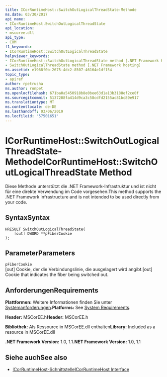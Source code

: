 ```yaml
---
title: ICorRuntimeHost::SwitchOutLogicalThreadState-Methode
ms.date: 03/30/2017
api_name:
- ICorRuntimeHost.SwitchOutLogicalThreadState
api_location:
- mscoree.dll
api_type:
- COM
f1_keywords:
- ICorRuntimeHost::SwitchOutLogicalThreadState
helpviewer_keywords:
- ICorRuntimeHost::SwitchOutLogicalThreadState method [.NET Framework hosting]
- SwitchOutLogicalThreadState method [.NET Framework hosting]
ms.assetid: e1968f0b-2675-4dc2-8507-46164e1df154
topic_type:
- apiref
author: rpetrusha
ms.author: ronpet
ms.openlocfilehash: 671ba0a5450918b8e0bee63d1a13b3188ef2ce0f
ms.sourcegitcommit: 5137208fa414d9ca3c58cdfd2155ac81bc89e917
ms.translationtype: MT
ms.contentlocale: de-DE
ms.lasthandoff: 03/06/2019
ms.locfileid: "57501651"
---
```

# <a name="icorruntimehostswitchoutlogicalthreadstate-method"></a><span data-ttu-id="d9bd8-102">ICorRuntimeHost::SwitchOutLogicalThreadState-Methode</span><span class="sxs-lookup"><span data-stu-id="d9bd8-102">ICorRuntimeHost::SwitchOutLogicalThreadState Method</span></span>
<span data-ttu-id="d9bd8-103">Diese Methode unterstützt die .NET Framework-Infrastruktur und ist nicht für eine direkte Verwendung im Code vorgesehen.</span><span class="sxs-lookup"><span data-stu-id="d9bd8-103">This method supports the .NET Framework infrastructure and is not intended to be used directly from your code.</span></span>  
  
## <a name="syntax"></a><span data-ttu-id="d9bd8-104">Syntax</span><span class="sxs-lookup"><span data-stu-id="d9bd8-104">Syntax</span></span>  
  
```  
HRESULT SwitchOutLogicalThreadState(  
    [out] DWORD **pFiberCookie  
);  
```  
  
## <a name="parameters"></a><span data-ttu-id="d9bd8-105">Parameter</span><span class="sxs-lookup"><span data-stu-id="d9bd8-105">Parameters</span></span>  
 `pFiberCookie`  
 <span data-ttu-id="d9bd8-106">[out] Cookie, der die Verbindungslinie, die ausgelagert wird angibt.</span><span class="sxs-lookup"><span data-stu-id="d9bd8-106">[out] Cookie that indicates the fiber being switched out.</span></span>  
  
## <a name="requirements"></a><span data-ttu-id="d9bd8-107">Anforderungen</span><span class="sxs-lookup"><span data-stu-id="d9bd8-107">Requirements</span></span>  
 <span data-ttu-id="d9bd8-108">**Plattformen:** Weitere Informationen finden Sie unter [Systemanforderungen](../../../../docs/framework/get-started/system-requirements.md).</span><span class="sxs-lookup"><span data-stu-id="d9bd8-108">**Platforms:** See [System Requirements](../../../../docs/framework/get-started/system-requirements.md).</span></span>  
  
 <span data-ttu-id="d9bd8-109">**Header:** MSCorEE.h</span><span class="sxs-lookup"><span data-stu-id="d9bd8-109">**Header:** MSCorEE.h</span></span>  
  
 <span data-ttu-id="d9bd8-110">**Bibliothek:** Als Ressource in MSCorEE.dll enthalten</span><span class="sxs-lookup"><span data-stu-id="d9bd8-110">**Library:** Included as a resource in MSCorEE.dll</span></span>  
  
 <span data-ttu-id="d9bd8-111">**.NET Framework Version:** 1.0, 1.1</span><span class="sxs-lookup"><span data-stu-id="d9bd8-111">**.NET Framework Version:** 1.0, 1.1</span></span>  
  
## <a name="see-also"></a><span data-ttu-id="d9bd8-112">Siehe auch</span><span class="sxs-lookup"><span data-stu-id="d9bd8-112">See also</span></span>
- [<span data-ttu-id="d9bd8-113">ICorRuntimeHost-Schnittstelle</span><span class="sxs-lookup"><span data-stu-id="d9bd8-113">ICorRuntimeHost Interface</span></span>](../../../../docs/framework/unmanaged-api/hosting/icorruntimehost-interface.md)
